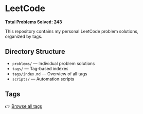 # LeetCode

**Total Problems Solved: 243**

This repository contains my personal LeetCode problem solutions, organized by tags.

## Directory Structure

- `problems/` — Individual problem solutions
- `tags/` — Tag-based indexes
- `tags/index.md` — Overview of all tags
- `scripts/` — Automation scripts

## Tags

👉 [Browse all tags](Tags/index.md)
